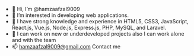 - 👋 Hi, I’m @hamzaafzal9009
- 👀 I’m interested in developing web applications.
- 🌱 I have strong knowledge and experience in HTML5, CSS3, JavaScript, React.js, Vue.js, Node.js, Express.js, PHP, MySQL, and Laravel. 
- 💞️ I can work on new or underdeveloped projects also I can work alone and with the team
- 📫 hamzaafzal9009@gmail.com Contact me 

<!---
hamzaafzal9009/hamzaafzal9009 is a ✨ special ✨ repository because its `README.md` (this file) appears on your GitHub profile.
You can click the Preview link to take a look at your changes.
--->
